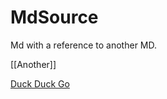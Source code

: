 # MdSource

Md with a reference to another MD.

[[Another]]


[Duck Duck Go](https://duckduckgo.com)
